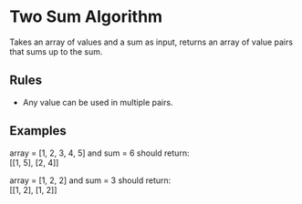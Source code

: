 # Two Sum Algorithm

Takes an array of values and a sum as input, returns an array of value pairs that sums up to the sum.

## Rules

- Any value can be used in multiple pairs. </br>

## Examples

array = [1, 2, 3, 4, 5] and sum = 6 should return: </br>
[[1, 5], [2, 4]] </br>

array = [1, 2, 2] and sum = 3 should return: </br>
[[1, 2], [1, 2]] </br>
